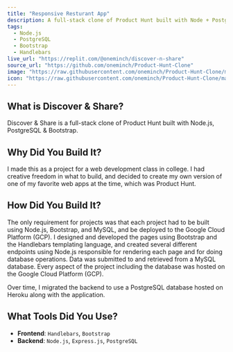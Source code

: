 ```yaml
---
title: "Responsive Resturant App"
description: A full-stack clone of Product Hunt built with Node + Postgres + Bootstrap
tags:
  - Node.js
  - PostgreSQL
  - Bootstrap
  - Handlebars
live_url: "https://replit.com/@oneminch/discover-n-share"
source_url: "https://github.com/oneminch/Product-Hunt-Clone"
image: "https://raw.githubusercontent.com/oneminch/Product-Hunt-Clone/main/public/images/screenshot.png"
icon: "https://raw.githubusercontent.com/oneminch/Product-Hunt-Clone/main/public/images/logo.png"
---
```


## What is Discover & Share?

Discover & Share is a full-stack clone of Product Hunt built with Node.js, PostgreSQL & Bootstrap.

## Why Did You Build It?

I made this as a project for a web development class in college. I had creative freedom in what to build, and decided to create my own version of one of my favorite web apps at the time, which was Product Hunt.

## How Did You Build It?

The only requirement for projects was that each project had to be built using Node.js, Bootstrap, and MySQL, and be deployed to the Google Cloud Platform (GCP). I designed and developed the pages using Bootstrap and the Handlebars templating language, and created several different endpoints using Node.js responsible for rendering each page and for doing database operations. Data was submitted to and retrieved from a MySQL database. Every aspect of the project including the database was hosted on the Google Cloud Platform (GCP).

Over time, I migrated the backend to use a PostgreSQL database hosted on Heroku along with the application.

## What Tools Did You Use?

- **Frontend**: `Handlebars`, `Bootstrap`
- **Backend**: `Node.js`, `Express.js`, `PostgreSQL`
